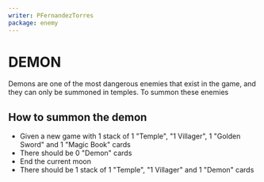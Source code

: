 ```yaml
---
writer: PFernandezTorres
package: enemy
---
```


# DEMON

Demons are one of the most dangerous enemies that exist in the game, and they can only be summoned in temples.
To summon these enemies

## How to summon the demon

 * Given a new game with 1 stack of 1 "Temple", "1 Villager", 1 "Golden Sword" and 1 "Magic Book" cards
 * There should be 0 "Demon" cards
 * End the current moon
 * There should be 1 stack of 1 "Temple", "1 Villager" and 1 "Demon" cards
